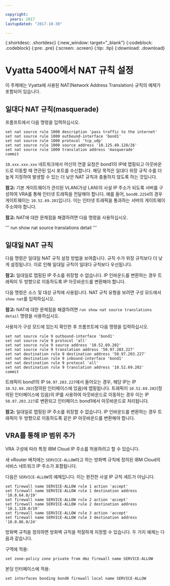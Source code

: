```yaml
---

copyright:
  years: 2017
lastupdated: "2017-10-30"

---
```


{:shortdesc: .shortdesc}
{:new_window: target="_blank"}
{:codeblock: .codeblock}
{:pre: .pre}
{:screen: .screen}
{:tip: .tip}
{:download: .download}

# Vyatta 5400에서 NAT 규칙 설정
이 주제에는 Vyatta에 사용된 NAT(Network Address Translation) 규칙의 예제가 포함되어 있습니다. 

## 일대다 NAT 규칙(masquerade)

프롬프트에서 다음 명령을 입력하십시오.

~~~
set nat source rule 1000 description 'pass traffic to the internet'
set nat source rule 1000 outbound-interface 'bond1'
set nat source rule 1000 protocol 'tcp_udp'
set nat source rule 1000 source address '10.125.49.128/26'
set nat source rule 1000 translation address 'masquerade'
commit
~~~

`10.xxx.xxx.xxx` 네트워크에서 머신의 연결 요청은 bond1의 IP에 맵핑되고 아웃바운드로 이동할 때 연관된 임시 포트를 수신합니다. 해당 목적은 일대다 위장 규칙 수를 더 높게 지정하여 발생할 수 있는 더 낮은 NAT 규칙과 충돌하지 않도록 하는 것입니다. 

**참고:** 기본 게이트웨이가 관리된 VLAN(가상 LAN)의 사설 IP 주소가 되도록 서버를 구성하여 VRA를 통해 인터넷 트래픽을 전달해야 합니다. 예를 들어, `bond0.2254`의 경우 게이트웨이는 `10.52.69.201`입니다. 이는 인터넷 트래픽을 통과하는 서버의 게이트웨이 주소여야 합니다. 

**참고:** NAT에 대한 문제점을 해결하려면 다음 명령을 사용하십시오. 

'''
run show nat source translations detail 
'''

## 일대일 NAT 규칙

다음 명령은 일대일 NAT 규칙 설정 방법을 보여줍니다. 규칙 수가 위장 규칙보다 더 낮게 설정됩니다. 이로 인해 일대일 규칙이 일대다 규칙보다 우선됩니다.

**참고:** 일대일로 맵핑된 IP 주소를 위장할 수 없습니다. IP 인바운드를 변환하는 경우 트래픽이 두 방향으로 이동하도록 IP 아웃바운드를 변환해야 합니다.

다음 명령은 소스 및 대상 규칙에 사용됩니다. NAT 규칙 유형을 보려면 구성 모드에서 `show nat`를 입력하십시오.

**참고:** NAT에 대한 문제점을 해결하려면 `run show nat source translations detail` 명령을 사용하십시오. 

사용자가 구성 모드에 있는지 확인한 후 프롬프트에 다음 명령을 입력하십시오.

~~~
set nat source rule 9 outbound-interface 'bond1'
set nat source rule 9 protocol 'all'
set nat source rule 9 source address '10.52.69.202'
set nat source rule 9 translation address '50.97.203.227'
set nat destination rule 9 destination address '50.97.203.227'
set nat destination rule 9 inbound-interface 'bond1'
set nat destination rule 9 protocol 'all'
set nat destination rule 9 translation address '10.52.69.202'
commit
~~~

트래픽이 bond1의 IP `50.97.203.227`에서 들어오는 경우, 해당 IP는 IP `10.52.69.202`(정의된 인터페이스에 있음)에 맵핑됩니다. 트래픽이 `10.52.69.202`(정의된 인터페이스에 있음)의 IP를 사용하여 아웃바운드로 이동하는 경우 이는 IP `50.97.203.227`로 변환되고 인터페이스 bond1에서 아웃바운드로 처리됩니다. 

**참고:** 일대일로 맵핑된 IP 주소를 위장할 수 없습니다. IP 인바운드를 변환하는 경우 트래픽이 두 방향으로 이동하도록 같은 IP 아웃바운드를 변환해야 합니다.


## VRA를 통해 IP 범위 추가

VRA 구성에 따라 특정 IBM Cloud IP 주소를 허용하려고 할 수 있습니다. 

새 vRouter 배치에는 `SERVICE-ALLOW`라고 하는 방화벽 규칙에 정의된 IBM Cloud의 서비스 네트워크 IP 주소가 포함됩니다. 

다음은 `SERVICE-ALLOW`의 예제입니다. 이는 완전한 사설 IP 규칙 세트가 아닙니다.

~~~
set firewall name SERVICE-ALLOW rule 1 action 'accept'
set firewall name SERVICE-ALLOW rule 1 destination address '10.0.64.0/19'
set firewall name SERVICE-ALLOW rule 2 action 'accept'
set firewall name SERVICE-ALLOW rule 2 destination address '10.1.128.0/19'
set firewall name SERVICE-ALLOW rule 3 action 'accept'
set firewall name SERVICE-ALLOW rule 3 destination address '10.0.86.0/24'
~~~

방화벽 규칙을 정의하면 방화벽 규칙을 적절하게 지정할 수 있습니다. 두 가지 예제는 다음과 같습니다.  

구역에 적용:

`set zone-policy zone private from dmz firewall name SERVICE-ALLOW`

본딩 인터페이스에 적용:

`set interfaces bonding bond0 firewall local name SERVICE-ALLOW`
